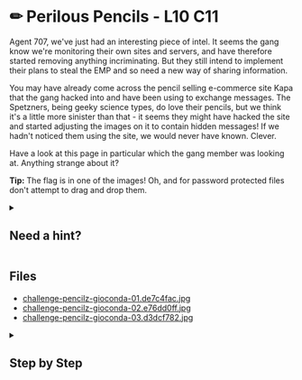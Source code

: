 # ✏ Perilous Pencils - L10 C11

Agent 707, we've just had an interesting piece of intel. It seems the gang know we're monitoring their own sites and servers, and have therefore started removing anything incriminating. But they still intend to implement their plans to steal the EMP and so need a new way of sharing information.

You may have already come across the pencil selling e-commerce site Kapa that the gang hacked into and have been using to exchange messages. The Spetzners, being geeky science types, do love their pencils, but we think it's a little more sinister than that - it seems they might have hacked the site and started adjusting the images on it to contain hidden messages! If we hadn't noticed them using the site, we would never have known. Clever.

Have a look at this page in particular which the gang member was looking at. Anything strange about it?

**Tip:** The flag is in one of the images! Oh, and for password protected files don't attempt to drag and drop them.

<details><summary>

## Need a hint?</summary>

```txt
💡 Hint: Consider looking at the images in a hex editor or with a binary extracting tool.
```

</details>

## Files

- [challenge-pencilz-gioconda-01.de7c4fac.jpg](/asstets/perilouspencils1.jpg)
- [challenge-pencilz-gioconda-02.e76dd0ff.jpg](/asstets/perilouspencils2.jpg)
- [challenge-pencilz-gioconda-03.d3dcf782.jpg](/asstets/perilouspencils3.jpg)

<details><summary>

## Step by Step</summary>

- Download the image files, this guide will be referring to each as image 1, 2, and 3 in descending order matching the one on the challenge page
- Use binwalk to extract zip data from image 1
- Running `strings image` on images 2 and 3 will reveal the password segments towards the top of strings
  - Combined password is `Vidanya_Das`
  - Extract the zip data to reveal an executable file
    - Run `sudo chmod +x executable`
    - Run `./executable`
    - When prompted for the password, type `Vidanya_Das`
- After some time, the flag should appear

`flag: f1bVHxhlqR1pSkfAeao`

</details>
